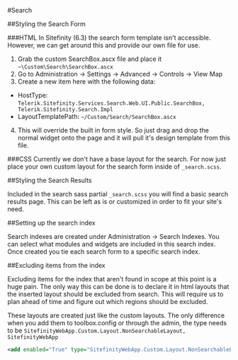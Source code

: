 #Search

##Styling the Search Form	

###HTML
In Sitefinity (6.3) the search form template isn't accessible. However, we can get around this and provide our own file for use.

1. Grab the custom SearchBox.ascx file and place it `~\Custom\Search\SearchBox.ascx`
2. Go to Administration -> Settings -> Advanced -> Controls -> View Map
3. Create a new item here with the following data:
  - HostType: `Telerik.Sitefinity.Services.Search.Web.UI.Public.SearchBox, Telerik.Sitefinity.Search.Impl`
  - LayoutTemplatePath: `~/Custom/Search/SearchBox.ascx`
4. This will override the built in form style. So just drag and drop the normal widget onto the page and it will pull it's design template from this file.

###CSS
Currently we don't have a base layout for the search. For now just place your own custom layout for the search form inside of `_search.scss`.

##Styling the Search Results

Included in the search sass partial `_search.scss` you will find a basic search results page. This can be left as is or customized in order to fit your site's need.

##Setting up the search index

Search indexes are created under Administration -> Search Indexes. You can select what modules and widgets are included in this search index.  Once created you tie each search form to a specific search index.

##Excluding items from the index

Excluding items for the index that aren't found in scope at this point is a huge pain.  The only way this can be done is to declare it in html layouts that the inserted layout should be excluded from search.  This will require us to plan ahead of time and figure out which regions should be excluded.

These layouts are created just like the custom layouts. The only difference when you add them to toolbox.config or through the admin, the type needs to be `SitefinityWebApp.Custom.Layout.NonSearchableLayout, SitefinityWebApp`

```xml
<add enabled="True" type="SitefinityWebApp.Custom.Layout.NonSearchableLayout, SitefinityWebApp" title="Search Exclude" description="Search Exclude" layoutTemplate="~/App_Data/Sitefinity/WebsiteTemplates/Framework/CustomLayouts/Search-Exclude.ascx" visibilityMode="None" name="Search-Exclude" />```